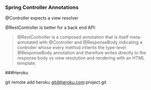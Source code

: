 ### Spring Controller Annotations

@Controller expects a view resolver

@RestController is better for a back end API:

>@RestController is a composed annotation that is itself meta-annotated with @Controller and @ResponseBody indicating a controller whose every method inherits the type-level @ResponseBody annotation and therefore writes directly to the response body vs view resolution and rendering with an HTML template.

###Heroku

git remote add heroku git@heroku.com:project.git

